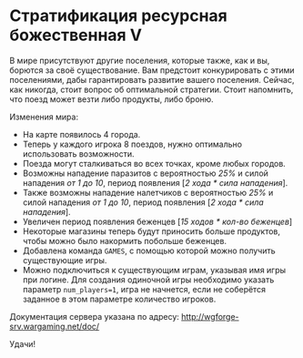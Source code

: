# Стратификация ресурсная божественная V

В мире присутствуют другие поселения, которые также, как и вы, борются за своё существование. Вам предстоит конкурировать с этими поселениями, дабы гарантировать развитие вашего поселения. Сейчас, как никогда, стоит вопрос об оптимальной стратегии. Стоит напомнить, что поезд может везти либо продукты, либо броню.

Изменения мира:
* На карте появилось 4 города.
* Теперь у каждого игрока 8 поездов, нужно оптимально использовать возможности.
* Поезда могут сталкиваться во всех точках, кроме любых городов. 
* Возможны нападение паразитов с вероятностью _25%_ и силой нападения _от 1 до 10_, период появления [_2 хода * сила нападения_].
* Также возможны нападение налетчиков с вероятностью _25%_ и силой нападения _от 1 до 10_, период появления [_2 хода * сила нападения_].
* Увеличен период появления беженцев [_15 ходов * кол-во беженцев_]
* Некоторые магазины теперь будут приносить больше продуктов, чтобы можно было накормить побольше беженцев.
* Добавлена команда `GAMES`, с помощью которой можно получить существующие игры.
* Можно подключиться к существующим играм, указывая имя игры при логине. Для создания одиночной игры необходимо указать параметр `num_players=1`, игра не начнется, если не соберётся заданное в этом параметре количество игроков.

Документация сервера указана по адресу:
http://wgforge-srv.wargaming.net/doc/

Удачи!
